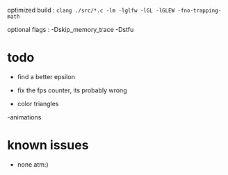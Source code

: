 
optimized build : `clang ./src/*.c -lm -lglfw -lGL -lGLEW -fno-trapping-math`

optional flags : -Dskip_memory_trace -Dstfu

# todo

- find a better epsilon

- fix the fps counter, its probably wrong 

- color triangles

-animations 

# known issues

- none atm:)
